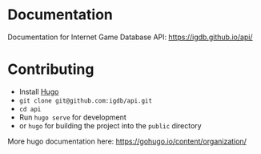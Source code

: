 # Documentation

Documentation for Internet Game Database API: https://igdb.github.io/api/

# Contributing

- Install [Hugo](https://gohugo.io/overview/installing/)
- `git clone git@github.com:igdb/api.git`
- `cd api`
- Run `hugo serve` for development
- or `hugo` for building the project into the `public` directory

More hugo documentation here: https://gohugo.io/content/organization/